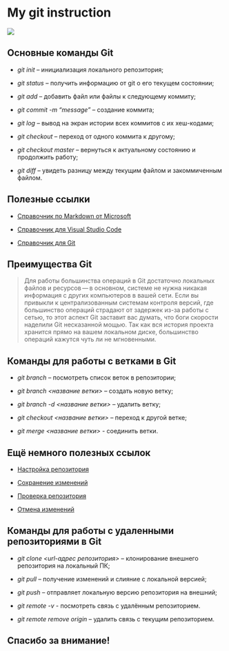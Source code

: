 # **My git instruction**

<image src="https://www.freecoursesonline.me/wp-content/uploads/2019/12/Visual-Studio-300x300.jpg">

## Основные команды Git ##

* *git init* – инициализация локального репозитория;

* *git status* – получить информацию от git о его текущем состоянии;

* *git add* – добавить файл или файлы к следующему коммиту;

* *git commit -m “message”* – создание коммита;

* *git log* – вывод на экран истории всех коммитов с их хеш-кодами;

* *git checkout* – переход от одного коммита к другому;

* *git checkout master* – вернуться к актуальному состоянию и продолжить работу;

* *git diff* – увидеть разницу между текущим файлом и закоммиченным файлом.

## Полезные ссылки ##

* [Справочник по Markdown от Microsoft](https://docs.microsoft.com/ru-ru/contribute/markdown-reference "click on the link")

* [Справочник для Visual Studio Code](https://code.visualstudio.com/docs "click on the link")

* [Справочник для Git](https://git-scm.com/docs/user-manual "click on the link")

## Преимущества Git ##

> Для работы большинства операций в Git достаточно локальных файлов и ресурсов — в основном, системе не нужна никакая информация с других компьютеров в вашей сети. Если вы привыкли к централизованным системам контроля версий, где большинство операций страдают от задержек из-за работы с сетью, то этот аспект Git заставит вас думать, что боги скорости наделили Git несказанной мощью. Так как вся история проекта хранится прямо на вашем локальном диске, большинство операций кажутся чуть ли не мгновенными.

## Команды для работы с ветками в Git ##

* *git branch* – посмотреть список веток в репозитории;

* *git branch <название ветки>* – создать новую ветку;

* *git branch -d <название ветки>* – удалить ветку;

* *git checkout <название ветки>* – переход к другой ветке;

* *git merge <название ветки>* - соединить ветки.

## Ещё немного полезных ссылок ##

* [Настройка репозитория](https://www.atlassian.com/ru/git/tutorials/setting-up-a-repository "click on the link")

* [Сохранение изменений](https://www.atlassian.com/ru/git/tutorials/saving-changes "click on the link")

* [Проверка репозитория](https://www.atlassian.com/ru/git/tutorials/inspecting-a-repository "click on the link")

* [Отмена изменений](https://www.atlassian.com/ru/git/tutorials/undoing-changes "click on the link")

## Команды для работы с удаленными репозиториями в Git ##

* *git clone <url-адрес репозитория>* – клонирование внешнего репозитория на  локальный ПК;

* *git pull* – получение изменений и слияние с локальной версией;

* *git push* – отправляет локальную версию репозитория на внешний;

* *git remote -v* - посмотреть связь с удалённым репозиторием.

* *git remote remove origin* – удалить связь с текущим репозиторием.

## Спасибо за внимание! ##
